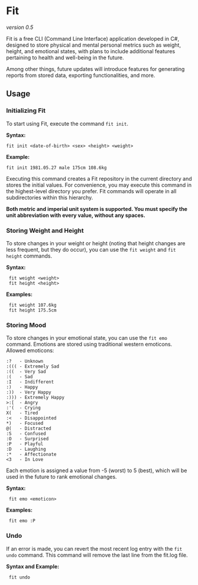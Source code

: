 # Fit

*version 0.5*

Fit is a free CLI (Command Line Interface) application developed in C#, designed to store physical and mental personal metrics such as weight, height, and emotional states, with plans to include additional features pertaining to health and well-being in the future.

Among other things, future updates will introduce features for generating reports from stored data, exporting functionalities, and more.

## Usage

### Initializing Fit

To start using Fit, execute the command `fit init`.

**Syntax:** 

    fit init <date-of-birth> <sex> <height> <weight>

**Example:**

    fit init 1981.05.27 male 175cm 108.6kg

Executing this command creates a Fit repository in the current directory and stores the initial values. For convenience, you may execute this command in the highest-level directory you prefer. Fit commands will operate in all subdirectories within this hierarchy.

**Both metric and imperial unit system is supported. You must specify the unit abbreviation with every value, without any spaces.**

### Storing Weight and Height

To store changes in your weight or height (noting that height changes are less frequent, but they do occur), you can use the `fit weight` and `fit height` commands.

**Syntax:**

     fit weight <weight>
     fit height <height>

**Examples:** 

     fit weight 107.6kg
     fit height 175.5cm

### Storing Mood

To store changes in your emotional state, you can use the `fit emo` command. Emotions are stored using traditional western emoticons. Allowed emoticons:

    :?   - Unknown
    :((( - Extremely Sad
    :((  - Very Sad
    :(   - Sad
    :I   - Indifferent
    :)   - Happy
    :))  - Very Happy
    :))) - Extremely Happy
    >:[  - Angry
    :'(  - Crying
    X(   - Tired
    :<   - Disappointed
    *)   - Focused
    @(   - Distracted   
    :S   - Confused
    :O   - Surprised
    :P   - Playful
    :D   - Laughing
    :*   - Affectionate
    <3   - In Love

Each emotion is assigned a value from -5 (worst) to 5 (best), which will be used in the future to rank emotional changes.

**Syntax:**

     fit emo <emoticon>

**Examples:**

     fit emo :P

### Undo

If an error is made, you can revert the most recent log entry with the `fit undo` command. This command will remove the last line from the fit.log file.

**Syntax and Example:**

     fit undo
